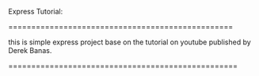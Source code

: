 Express Tutorial: 

=================================================

this is simple express project base on 
the tutorial on youtube published by Derek Banas.

==================================================
